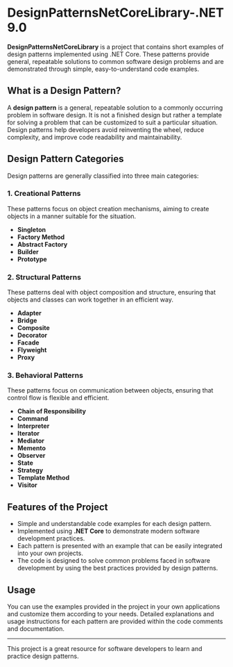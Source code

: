 # DesignPatternsNetCoreLibrary-.NET 9.0

**DesignPatternsNetCoreLibrary** is a project that contains short examples of design patterns implemented using .NET Core. These patterns provide general, repeatable solutions to common software design problems and are demonstrated through simple, easy-to-understand code examples.

## What is a Design Pattern?

A **design pattern** is a general, repeatable solution to a commonly occurring problem in software design. It is not a finished design but rather a template for solving a problem that can be customized to suit a particular situation. Design patterns help developers avoid reinventing the wheel, reduce complexity, and improve code readability and maintainability.

## Design Pattern Categories

Design patterns are generally classified into three main categories:

### 1. Creational Patterns
These patterns focus on object creation mechanisms, aiming to create objects in a manner suitable for the situation.
- **Singleton**
- **Factory Method**
- **Abstract Factory**
- **Builder**
- **Prototype**

### 2. Structural Patterns
These patterns deal with object composition and structure, ensuring that objects and classes can work together in an efficient way.
- **Adapter**
- **Bridge**
- **Composite**
- **Decorator**
- **Facade**
- **Flyweight**
- **Proxy**

### 3. Behavioral Patterns
These patterns focus on communication between objects, ensuring that control flow is flexible and efficient.
- **Chain of Responsibility**
- **Command**
- **Interpreter**
- **Iterator**
- **Mediator**
- **Memento**
- **Observer**
- **State**
- **Strategy**
- **Template Method**
- **Visitor**

## Features of the Project

- Simple and understandable code examples for each design pattern.
- Implemented using **.NET Core** to demonstrate modern software development practices.
- Each pattern is presented with an example that can be easily integrated into your own projects.
- The code is designed to solve common problems faced in software development by using the best practices provided by design patterns.

## Usage

You can use the examples provided in the project in your own applications and customize them according to your needs. Detailed explanations and usage instructions for each pattern are provided within the code comments and documentation.

---

This project is a great resource for software developers to learn and practice design patterns.
